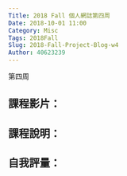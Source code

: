 ```yaml
---
Title: 2018 Fall 個人網誌第四周
Date: 2018-10-01 11:00
Category: Misc
Tags: 2018Fall
Slug: 2018-Fall-Project-Blog-w4
Author: 40623239
---
```


第四周

<!-- PELICAN_END_SUMMARY -->

課程影片：
----

課程說明：
----

自我評量：
----
